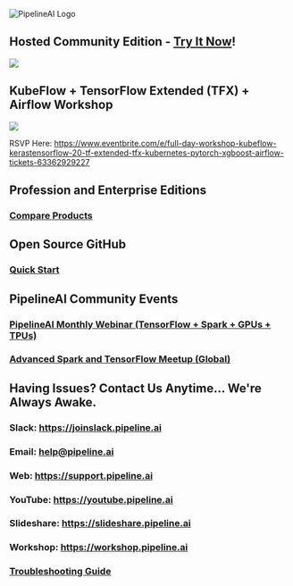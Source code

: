 ![PipelineAI Logo](https://pipeline.ai/assets/img/pipelineai.png)

## Hosted Community Edition - [Try It Now](https://community.pipeline.ai)!

[![](https://pipeline.ai/assets/img/pipelineai-dark-mode.png)](https://community.pipeline.ai)

## KubeFlow + TensorFlow Extended (TFX) + Airflow Workshop
[![](https://pipeline.ai/assets/img/kubeflow-inside.png)](https://www.eventbrite.com/e/full-day-workshop-kubeflow-kerastensorflow-20-tf-extended-tfx-kubernetes-pytorch-xgboost-airflow-tickets-63362929227)

RSVP Here:  https://www.eventbrite.com/e/full-day-workshop-kubeflow-kerastensorflow-20-tf-extended-tfx-kubernetes-pytorch-xgboost-airflow-tickets-63362929227

## Profession and Enterprise Editions
### [Compare Products](https://pipeline.ai/products)

## Open Source GitHub
### [Quick Start](https://quickstart.pipeline.ai)

## PipelineAI Community Events
### [PipelineAI Monthly Webinar (TensorFlow + Spark + GPUs + TPUs)](https://webinar.pipeline.ai)
### [Advanced Spark and TensorFlow Meetup (Global)](https://meetup.pipeline.ai)

## Having Issues?  Contact Us Anytime... We're Always Awake.
### Slack:  https://joinslack.pipeline.ai
### Email:  [help@pipeline.ai](mailto:help@pipeline.ai)
### Web:  https://support.pipeline.ai
### YouTube:  https://youtube.pipeline.ai
### Slideshare:  https://slideshare.pipeline.ai
### Workshop:  https://workshop.pipeline.ai
### [Troubleshooting Guide](/docs/troubleshooting)
